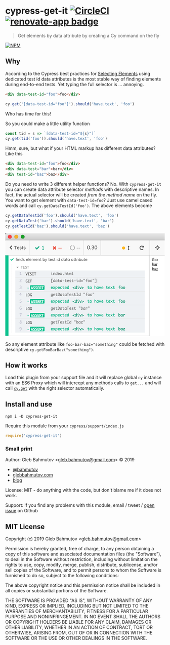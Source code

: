 # cypress-get-it [![CircleCI](https://circleci.com/gh/bahmutov/cypress-get-it.svg?style=svg)](https://circleci.com/gh/bahmutov/cypress-get-it) [![renovate-app badge][renovate-badge]][renovate-app]

> Get elements by data attribute by creating a Cy command on the fly

[![NPM][npm-icon] ][npm-url]

## Why

According to the Cypress best practices for [Selecting Elements](https://on.cypress.io/best-practices#Selecting-Elements) using dedicated test id data attributes is the most stable way of finding elements during end-to-end tests. Yet typing the full selector is ... annoying.

```html
<div data-test-id="foo">foo</div>
```
```js
cy.get('[data-test-id="foo"]').should('have.text', 'foo')
```

Who has time for this!

So you could make a little utility function

```js
const tid = s => `[data-test-id="${s}"]`
cy.get(tid('foo')).should('have.text', 'foo')
```

Hmm, sure, but what if your HTML markup has different data attributes? Like this

```html
<div data-test-id="foo">foo</div>
<div data-test="bar">bar</div>
<div test-id="baz">baz</div>
```

Do you need to write 3 different helper functions? No. With `cypress-get-it` you can create data attribute selector _methods_ with descriptive names. In fact, the actual selector will be created _from the method name_ on the fly. You want to get element with `data-test-id=foo`? Just use camel cased words and call `cy.getDataTestId('foo')`. The above elements become

```js
cy.getDataTestId('foo').should('have.text', 'foo')
cy.getDataTest('bar').should('have.text', 'bar')
cy.getTestId('baz').should('have.text', 'baz')
```

![cypress-get-it](img/get-it.png)

So any element attribute like `foo-bar-baz="something"` could be fetched with descriptive `cy.getFooBarBaz("something")`.

## How it works

Load this plugin from your support file and it will replace global `cy` instance with an ES6 Proxy which will intercept any methods calls to `get...` and will call [`cy.get`](https://on.cypress.io/get) with the right selector automatically.

## Install and use

```shell
npm i -D cypress-get-it
```

Require this module from your `cypress/support/index.js`

```js
require('cypress-get-it')
```

### Small print

Author: Gleb Bahmutov &lt;gleb.bahmutov@gmail.com&gt; &copy; 2019

* [@bahmutov](https://twitter.com/bahmutov)
* [glebbahmutov.com](https://glebbahmutov.com)
* [blog](https://glebbahmutov.com/blog)

License: MIT - do anything with the code, but don't blame me if it does not work.

Support: if you find any problems with this module, email / tweet /
[open issue](https://github.com/bahmutov/cypress-get-it/issues) on Github

## MIT License

Copyright (c) 2019 Gleb Bahmutov &lt;gleb.bahmutov@gmail.com&gt;

Permission is hereby granted, free of charge, to any person
obtaining a copy of this software and associated documentation
files (the "Software"), to deal in the Software without
restriction, including without limitation the rights to use,
copy, modify, merge, publish, distribute, sublicense, and/or sell
copies of the Software, and to permit persons to whom the
Software is furnished to do so, subject to the following
conditions:

The above copyright notice and this permission notice shall be
included in all copies or substantial portions of the Software.

THE SOFTWARE IS PROVIDED "AS IS", WITHOUT WARRANTY OF ANY KIND,
EXPRESS OR IMPLIED, INCLUDING BUT NOT LIMITED TO THE WARRANTIES
OF MERCHANTABILITY, FITNESS FOR A PARTICULAR PURPOSE AND
NONINFRINGEMENT. IN NO EVENT SHALL THE AUTHORS OR COPYRIGHT
HOLDERS BE LIABLE FOR ANY CLAIM, DAMAGES OR OTHER LIABILITY,
WHETHER IN AN ACTION OF CONTRACT, TORT OR OTHERWISE, ARISING
FROM, OUT OF OR IN CONNECTION WITH THE SOFTWARE OR THE USE OR
OTHER DEALINGS IN THE SOFTWARE.

[npm-icon]: https://nodei.co/npm/cypress-get-it.svg?downloads=true
[npm-url]: https://npmjs.org/package/cypress-get-it
[renovate-badge]: https://img.shields.io/badge/renovate-app-blue.svg
[renovate-app]: https://renovateapp.com/

